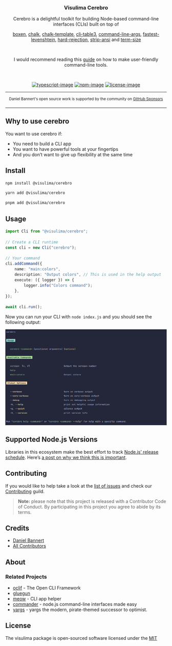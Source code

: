 <div align="center">
  <h3>Visulima Cerebro</h3>
  <p>
  Cerebro is a delightful toolkit for building Node-based command-line interfaces (CLIs) built on top of

[boxen](https://github.com/sindresorhus/boxen),
[chalk](https://github.com/chalk/chalk),
[chalk-template](https://github.com/chalk/chalk-template),
[cli-table3](https://github.com/cli-table/cli-table3),
[command-line-args](https://github.com/75lb/command-line-args),
[fastest-levenshtein](https://github.com/ka-weihe/fastest-levenshtein),
[hard-rejection](https://github.com/sindresorhus/hard-rejection),
[strip-ansi](https://github.com/chalk/strip-ansi) and
[term-size](https://github.com/sindresorhus/term-size)

<br />

I would recommend reading this [guide](https://clig.dev/) on how to make user-friendly command-line tools.

  </p>
</div>

<br />

<div align="center">

[![typescript-image]][typescript-url] [![npm-image]][npm-url] [![license-image]][license-url]

</div>

---

<div align="center">
    <p>
        <sup>
            Daniel Bannert's open source work is supported by the community on <a href="https://github.com/sponsors/prisis">GitHub Sponsors</a>
        </sup>
    </p>
</div>

---

## Why to use cerebro

You want to use cerebro if:

-   You need to build a CLI app
-   You want to have powerful tools at your fingertips
-   And you don’t want to give up flexibility at the same time

## Install

```sh
npm install @visulima/cerebro
```

```sh
yarn add @visulima/cerebro
```

```sh
pnpm add @visulima/cerebro
```

## Usage

```ts
import Cli from "@visulima/cerebro";

// Create a CLI runtime
const cli = new Cli("cerebro");

// Your command
cli.addCommand({
    name: "main:colors",
    description: "Output colors", // This is used in the help output
    execute: ({ logger }) => {
        logger.info("Colors command");
    },
});

await cli.run();
```

Now you can run your CLI with `node index.js` and you should see the following output:

![Cli Output](./__assets__/cli_output.png)

## Supported Node.js Versions

Libraries in this ecosystem make the best effort to track [Node.js’ release schedule](https://github.com/nodejs/release#release-schedule).
Here’s [a post on why we think this is important](https://medium.com/the-node-js-collection/maintainers-should-consider-following-node-js-release-schedule-ab08ed4de71a).

## Contributing

If you would like to help take a look at the [list of issues](https://github.com/visulima/visulima/issues) and check our [Contributing](.github/CONTRIBUTING.md) guild.

> **Note:** please note that this project is released with a Contributor Code of Conduct. By participating in this project you agree to abide by its terms.

## Credits

-   [Daniel Bannert](https://github.com/prisis)
-   [All Contributors](https://github.com/visulima/visulima/graphs/contributors)

## About

### Related Projects

-   [oclif](https://oclif.io) - The Open CLI Framework
-   [gluegun](https://infinitered.github.io/gluegun/#/)
-   [meow](https://www.npmjs.com/package/meow) - CLI app helper
-   [commander](https://github.com/tj/commander.js) - node.js command-line interfaces made easy
-   [yargs](https://www.npmjs.com/package/yargs) - yargs the modern, pirate-themed successor to optimist.

## License

The visulima package is open-sourced software licensed under the [MIT][license-url]

[typescript-image]: https://img.shields.io/badge/Typescript-294E80.svg?style=for-the-badge&logo=typescript
[typescript-url]: "typescript"
[license-image]: https://img.shields.io/npm/l/@visulima/cerebro?color=blueviolet&style=for-the-badge
[license-url]: LICENSE.md "license"
[npm-image]: https://img.shields.io/npm/v/@visulima/cerebro/latest.svg?style=for-the-badge&logo=npm
[npm-url]: https://www.npmjs.com/package/@visulima/cerebro/v/latest "npm"
